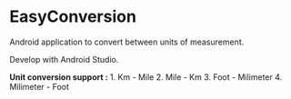 # EasyConversion
<p>
Android application to convert between units of measurement.
</p>
<p>Develop with Android Studio.</p>
<p>
<b>Unit conversion support :</b>
1. Km - Mile
2. Mile - Km
3. Foot - Milimeter
4. Milimeter - Foot
</p>
